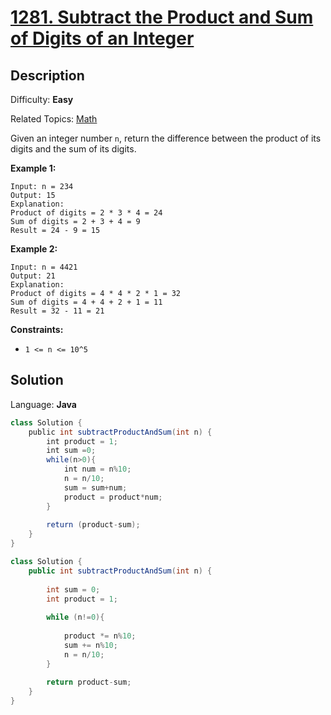 # [1281\. Subtract the Product and Sum of Digits of an Integer](https://leetcode.com/problems/subtract-the-product-and-sum-of-digits-of-an-integer/)

## Description

Difficulty: **Easy**  

Related Topics: [Math](https://leetcode.com/tag/math/)

Given an integer number `n`, return the difference between the product of its digits and the sum of its digits.

**Example 1:**

```
Input: n = 234
Output: 15 
Explanation: 
Product of digits = 2 * 3 * 4 = 24 
Sum of digits = 2 + 3 + 4 = 9 
Result = 24 - 9 = 15
```

**Example 2:**

```
Input: n = 4421
Output: 21
Explanation: 
Product of digits = 4 * 4 * 2 * 1 = 32 
Sum of digits = 4 + 4 + 2 + 1 = 11 
Result = 32 - 11 = 21
```

**Constraints:**

*   `1 <= n <= 10^5`


## Solution

Language: **Java**

```java
class Solution {
    public int subtractProductAndSum(int n) {
        int product = 1;
        int sum =0;
        while(n>0){
            int num = n%10;
            n = n/10;
            sum = sum+num;
            product = product*num;
        }
        
        return (product-sum);
    }
}
```

```java
class Solution {
    public int subtractProductAndSum(int n) {
       
        int sum = 0;
        int product = 1;
       
        while (n!=0){
           
            product *= n%10;
            sum += n%10;
            n = n/10;
        }
        
        return product-sum;
    }
}
```

